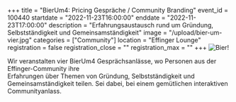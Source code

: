 +++
title = "BierUm4: Pricing Gespräche / Community Branding"
event_id = 100440
startdate = "2022-11-23T16:00:00"
enddate = "2022-11-23T17:00:00"
description = "Erfahrungsaustausch rund um Gründung, Selbstständigkeit und Gemeinsamständigkeit"
image = "/upload/bier-um-vier.jpg"
categories = ["Community"]
location = "Effinger Lounge"
registration = false
registration_close = ""
registration_max = ""
+++
![Bier!](/upload/bier-um-vier.jpg)

Wir veranstalten vier BierUm4 Gesprächsanlässe, wo Personen aus der Effinger-Community ihre  
Erfahrungen über Themen von Gründung, Selbstständigkeit und Gemeinsamständigkeit teilen. 
Sei dabei, bei einem gemütlichen interaktiven Communityanlass.
